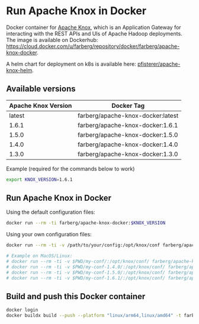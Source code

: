 # Run Apache Knox in Docker

Docker container for [Apache Knox](https://knox.apache.org/), which is an Application Gateway for interacting with the REST APIs and UIs of Apache Hadoop deployments. The image is available on Dockerhub: <https://cloud.docker.com/u/farberg/repository/docker/farberg/apache-knox-docker>.

A helm chart for deployment on k8s is available here: [pfisterer/apache-knox-helm](https://github.com/pfisterer/apache-knox-helm).

## Available versions

| Apache Knox Version | Docker Tag                        |
| ------------------- | --------------------------------- |
| latest              | farberg/apache-knox-docker:latest |
| 1.6.1               | farberg/apache-knox-docker:1.6.1  |
| 1.5.0               | farberg/apache-knox-docker:1.5.0  |
| 1.4.0               | farberg/apache-knox-docker:1.4.0  |
| 1.3.0               | farberg/apache-knox-docker:1.3.0  |

Example (required for the commands below to work)

```bash
export KNOX_VERSION=1.6.1
```

## Run Apache Knox in Docker

Using the default configuration files:

```bash
docker run --rm -ti farberg/apache-knox-docker:$KNOX_VERSION
```
Using your own configuration files:

```bash
docker run --rm -ti -v /path/to/your/config:/opt/knox/conf farberg/apache-knox-docker:$KNOX_VERSION

# Example on MacOS/Linux: 
# docker run --rm -ti -v $PWD/my-conf/:/opt/knox/conf/ farberg/apache-knox-docker:$KNOX_VERSION
# docker run --rm -ti -v $PWD/my-conf-1.4.0/:/opt/knox/conf/ farberg/apache-knox-docker:$KNOX_VERSION
# docker run --rm -ti -v $PWD/my-conf-1.5.0/:/opt/knox/conf/ farberg/apache-knox-docker:$KNOX_VERSION
# docker run --rm -ti -v $PWD/my-conf-1.6.1/:/opt/knox/conf/ farberg/apache-knox-docker:$KNOX_VERSION
```

## Build and push this Docker container

```bash
docker login
docker buildx build --push --platform "linux/arm64,linux/amd64" -t farberg/apache-knox-docker:latest -t farberg/apache-knox-docker:$KNOX_VERSION .
```
